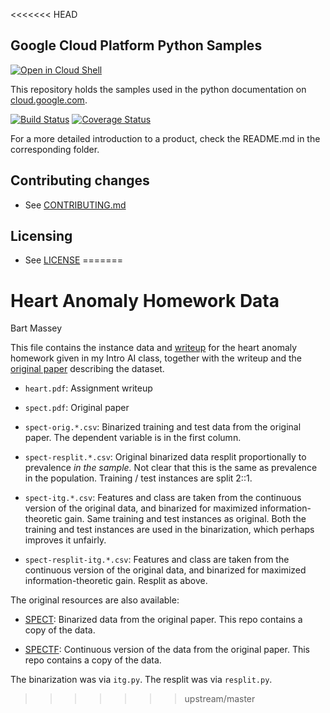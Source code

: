 <<<<<<< HEAD
## Google Cloud Platform Python Samples

[![Open in Cloud Shell][shell_img]][shell_link]

[shell_img]: http://gstatic.com/cloudssh/images/open-btn.png
[shell_link]: https://console.cloud.google.com/cloudshell/open?git_repo=https://github.com/GoogleCloudPlatform/python-docs-samples&page=editor&open_in_editor=./README.md

This repository holds the samples used in the python documentation on [cloud.google.com](https://cloud.google.com).

[![Build Status](https://travis-ci.org/GoogleCloudPlatform/python-docs-samples.svg)](https://travis-ci.org/GoogleCloudPlatform/python-docs-samples)
[![Coverage Status](https://coveralls.io/repos/github/GoogleCloudPlatform/python-docs-samples/badge.svg?branch=HEAD)](https://coveralls.io/github/GoogleCloudPlatform/python-docs-samples?branch=HEAD)

For a more detailed introduction to a product, check the README.md in the
corresponding folder.

## Contributing changes

* See [CONTRIBUTING.md](CONTRIBUTING.md)

## Licensing

* See [LICENSE](LICENSE)
=======
# Heart Anomaly Homework Data
Bart Massey

This file contains the instance data and
[writeup](heart.pdf) for the heart anomaly homework given in
my Intro AI class, together with the writeup and the
[original paper](spect.pdf) describing the dataset.

* `heart.pdf`: Assignment writeup

* `spect.pdf`: Original paper

* `spect-orig.*.csv`: Binarized training and test data from
  the original paper. The dependent variable is in the first
  column.

* `spect-resplit.*.csv`: Original binarized data resplit
  proportionally to prevalence *in the sample.* Not clear
  that this is the same as prevalence in the population.
  Training / test instances are split 2::1.

* `spect-itg.*.csv`: Features and class are taken from the
  continuous version of the original data, and binarized for
  maximized information-theoretic gain.  Same training and
  test instances as original. Both the training and test
  instances are used in the binarization, which perhaps
  improves it unfairly.

* `spect-resplit-itg.*.csv`: Features and class are taken
  from the continuous version of the original data, and
  binarized for maximized information-theoretic
  gain. Resplit as above.

The original resources are also available:

* [SPECT](https://archive.ics.uci.edu/ml/datasets/SPECT+Heart):
  Binarized data from the original paper. This repo contains
  a copy of the data.
  
* [SPECTF](https://archive.ics.uci.edu/ml/datasets/SPECTF+Heart):
  Continuous version of the data from the original paper.
  This repo contains a copy of the data.

The binarization was via `itg.py`. The resplit was via `resplit.py`.
>>>>>>> upstream/master
